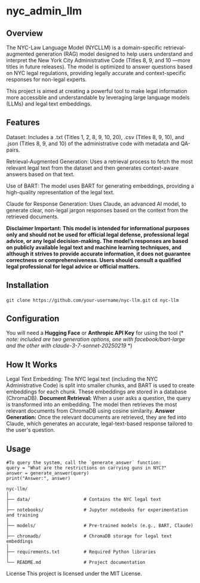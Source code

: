# nyc_admin_llm
## Overview

The NYC-Law Language Model (NYCLLM) is a domain-specific retrieval-augmented generation (RAG) model designed to help users understand and interpret the New York City Administrative Code (Titles 8, 9, and 10 —more titles in future releases). The model is optimized to answer questions based on NYC legal regulations, providing legally accurate and context-specific responses for non-legal experts.

This project is aimed at creating a powerful tool to make legal information more accessible and understandable by leveraging large language models (LLMs) and legal text embeddings.

## Features
Dataset: Includes a .txt (Titles 1, 2, 8, 9, 10, 20), .csv (Titles 8, 9, 10), and .json (Titles 8, 9, and 10) of the administrative code with metadata and QA-pairs.

Retrieval-Augmented Generation: Uses a retrieval process to fetch the most relevant legal text from the dataset and then generates context-aware answers based on that text.

Use of BART: The model uses BART for generating embeddings, providing a high-quality representation of the legal text.

Claude for Response Generation: Uses Claude, an advanced AI model, to generate clear, non-legal jargon responses based on the context from the retrieved documents.

**Disclaimer Important: This model is intended for informational purposes only and should not be used for official legal defense, professional legal advice, or any legal decision-making. The model’s responses are based on publicly available legal text and machine learning techniques, and although it strives to provide accurate information, it does not guarantee correctness or comprehensiveness. Users should consult a qualified legal professional for legal advice or official matters.**

## Installation

`git clone https://github.com/your-username/nyc-llm.git`
`cd nyc-llm`

## Configuration
You will need a **Hugging Face** or **Anthropic API Key** for using the tool (* *note: included are two generation options, one with facebook/bart-large and the other with claude-3-7-sonnet-20250219* *)

## How It Works
Legal Text Embedding: The NYC legal text (including the NYC Administrative Code) is split into smaller chunks, and BART is used to create embeddings for each chunk. These embeddings are stored in a database (ChromaDB).
**Document Retrieval:** When a user asks a question, the query is transformed into an embedding. The model then retrieves the most relevant documents from ChromaDB using cosine similarity.
**Answer Generation:** Once the relevant documents are retrieved, they are fed into Claude, which generates an accurate, legal-text-based response tailored to the user's question.


## Usage
```
#To query the system, call the `generate_answer` function:
query = "What are the restrictions on carrying guns in NYC?"
answer = generate_answer(query)
print("Answer:", answer)
```

```
nyc-llm/
│
├── data/                    # Contains the NYC legal text
│
├── notebooks/               # Jupyter notebooks for experimentation and training
│
├── models/                  # Pre-trained models (e.g., BART, Claude)
│
├── chromadb/                # ChromaDB storage for legal text embeddings
│
├── requirements.txt         # Required Python libraries
│
└── README.md                # Project documentation
```

License
This project is licensed under the MIT License.
